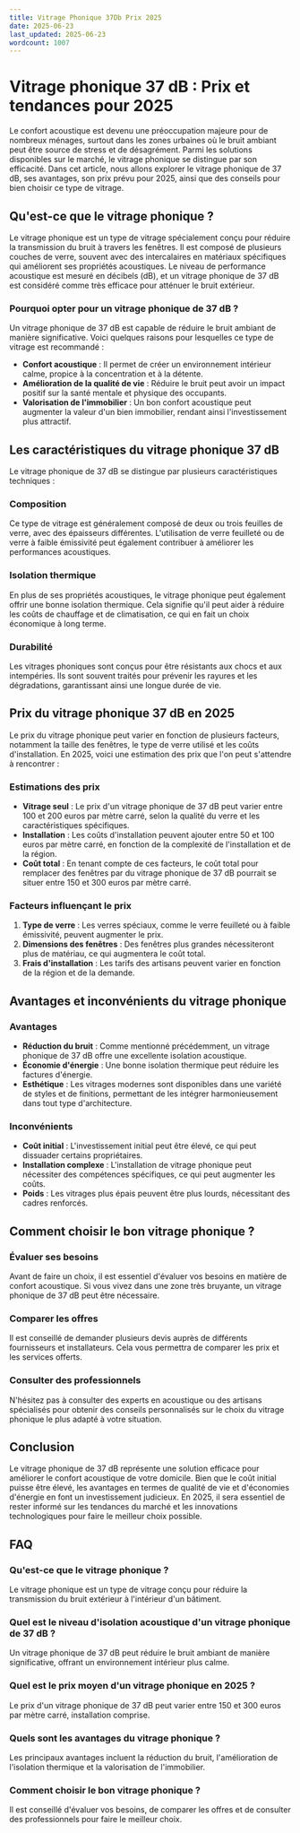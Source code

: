 ```yaml
---
title: Vitrage Phonique 37Db Prix 2025
date: 2025-06-23
last_updated: 2025-06-23
wordcount: 1007
---
```


# Vitrage phonique 37 dB : Prix et tendances pour 2025

Le confort acoustique est devenu une préoccupation majeure pour de nombreux ménages, surtout dans les zones urbaines où le bruit ambiant peut être source de stress et de désagrément. Parmi les solutions disponibles sur le marché, le vitrage phonique se distingue par son efficacité. Dans cet article, nous allons explorer le vitrage phonique de 37 dB, ses avantages, son prix prévu pour 2025, ainsi que des conseils pour bien choisir ce type de vitrage.

## Qu'est-ce que le vitrage phonique ?

Le vitrage phonique est un type de vitrage spécialement conçu pour réduire la transmission du bruit à travers les fenêtres. Il est composé de plusieurs couches de verre, souvent avec des intercalaires en matériaux spécifiques qui améliorent ses propriétés acoustiques. Le niveau de performance acoustique est mesuré en décibels (dB), et un vitrage phonique de 37 dB est considéré comme très efficace pour atténuer le bruit extérieur.

### Pourquoi opter pour un vitrage phonique de 37 dB ?

Un vitrage phonique de 37 dB est capable de réduire le bruit ambiant de manière significative. Voici quelques raisons pour lesquelles ce type de vitrage est recommandé :

- **Confort acoustique** : Il permet de créer un environnement intérieur calme, propice à la concentration et à la détente.
- **Amélioration de la qualité de vie** : Réduire le bruit peut avoir un impact positif sur la santé mentale et physique des occupants.
- **Valorisation de l'immobilier** : Un bon confort acoustique peut augmenter la valeur d'un bien immobilier, rendant ainsi l'investissement plus attractif.

## Les caractéristiques du vitrage phonique 37 dB

Le vitrage phonique de 37 dB se distingue par plusieurs caractéristiques techniques :

### Composition

Ce type de vitrage est généralement composé de deux ou trois feuilles de verre, avec des épaisseurs différentes. L'utilisation de verre feuilleté ou de verre à faible émissivité peut également contribuer à améliorer les performances acoustiques.

### Isolation thermique

En plus de ses propriétés acoustiques, le vitrage phonique peut également offrir une bonne isolation thermique. Cela signifie qu'il peut aider à réduire les coûts de chauffage et de climatisation, ce qui en fait un choix économique à long terme.

### Durabilité

Les vitrages phoniques sont conçus pour être résistants aux chocs et aux intempéries. Ils sont souvent traités pour prévenir les rayures et les dégradations, garantissant ainsi une longue durée de vie.

## Prix du vitrage phonique 37 dB en 2025

Le prix du vitrage phonique peut varier en fonction de plusieurs facteurs, notamment la taille des fenêtres, le type de verre utilisé et les coûts d'installation. En 2025, voici une estimation des prix que l'on peut s'attendre à rencontrer :

### Estimations des prix

- **Vitrage seul** : Le prix d'un vitrage phonique de 37 dB peut varier entre 100 et 200 euros par mètre carré, selon la qualité du verre et les caractéristiques spécifiques.
- **Installation** : Les coûts d'installation peuvent ajouter entre 50 et 100 euros par mètre carré, en fonction de la complexité de l'installation et de la région.
- **Coût total** : En tenant compte de ces facteurs, le coût total pour remplacer des fenêtres par du vitrage phonique de 37 dB pourrait se situer entre 150 et 300 euros par mètre carré.

### Facteurs influençant le prix

1. **Type de verre** : Les verres spéciaux, comme le verre feuilleté ou à faible émissivité, peuvent augmenter le prix.
2. **Dimensions des fenêtres** : Des fenêtres plus grandes nécessiteront plus de matériau, ce qui augmentera le coût total.
3. **Frais d'installation** : Les tarifs des artisans peuvent varier en fonction de la région et de la demande.

## Avantages et inconvénients du vitrage phonique

### Avantages

- **Réduction du bruit** : Comme mentionné précédemment, un vitrage phonique de 37 dB offre une excellente isolation acoustique.
- **Économie d'énergie** : Une bonne isolation thermique peut réduire les factures d'énergie.
- **Esthétique** : Les vitrages modernes sont disponibles dans une variété de styles et de finitions, permettant de les intégrer harmonieusement dans tout type d'architecture.

### Inconvénients

- **Coût initial** : L'investissement initial peut être élevé, ce qui peut dissuader certains propriétaires.
- **Installation complexe** : L'installation de vitrage phonique peut nécessiter des compétences spécifiques, ce qui peut augmenter les coûts.
- **Poids** : Les vitrages plus épais peuvent être plus lourds, nécessitant des cadres renforcés.

## Comment choisir le bon vitrage phonique ?

### Évaluer ses besoins

Avant de faire un choix, il est essentiel d'évaluer vos besoins en matière de confort acoustique. Si vous vivez dans une zone très bruyante, un vitrage phonique de 37 dB peut être nécessaire.

### Comparer les offres

Il est conseillé de demander plusieurs devis auprès de différents fournisseurs et installateurs. Cela vous permettra de comparer les prix et les services offerts.

### Consulter des professionnels

N'hésitez pas à consulter des experts en acoustique ou des artisans spécialisés pour obtenir des conseils personnalisés sur le choix du vitrage phonique le plus adapté à votre situation.

## Conclusion

Le vitrage phonique de 37 dB représente une solution efficace pour améliorer le confort acoustique de votre domicile. Bien que le coût initial puisse être élevé, les avantages en termes de qualité de vie et d'économies d'énergie en font un investissement judicieux. En 2025, il sera essentiel de rester informé sur les tendances du marché et les innovations technologiques pour faire le meilleur choix possible.

## FAQ

### Qu'est-ce que le vitrage phonique ?

Le vitrage phonique est un type de vitrage conçu pour réduire la transmission du bruit extérieur à l'intérieur d'un bâtiment.

### Quel est le niveau d'isolation acoustique d'un vitrage phonique de 37 dB ?

Un vitrage phonique de 37 dB peut réduire le bruit ambiant de manière significative, offrant un environnement intérieur plus calme.

### Quel est le prix moyen d'un vitrage phonique en 2025 ?

Le prix d'un vitrage phonique de 37 dB peut varier entre 150 et 300 euros par mètre carré, installation comprise.

### Quels sont les avantages du vitrage phonique ?

Les principaux avantages incluent la réduction du bruit, l'amélioration de l'isolation thermique et la valorisation de l'immobilier.

### Comment choisir le bon vitrage phonique ?

Il est conseillé d'évaluer vos besoins, de comparer les offres et de consulter des professionnels pour faire le meilleur choix.